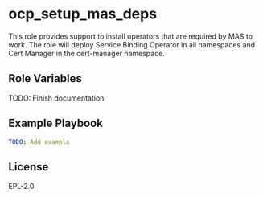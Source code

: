 ocp_setup_mas_deps
==================

This role provides support to install operators that are required by MAS to work. The role will deploy Service Binding Operator in all namespaces and Cert Manager in the cert-manager namespace.

Role Variables
--------------

TODO: Finish documentation


Example Playbook
----------------

```yaml
TODO: Add example
```

License
-------

EPL-2.0
